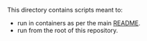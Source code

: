 This directory contains scripts meant to:

- run in containers as per the main [README](../README.md).
- run from the root of this repository.